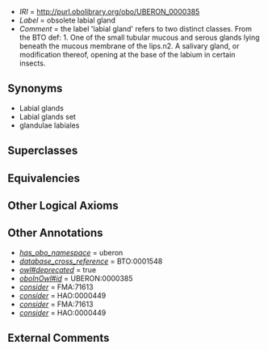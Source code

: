  * *IRI* = http://purl.obolibrary.org/obo/UBERON_0000385
 * *Label* = obsolete labial gland
 * *Comment* = the label 'labial gland' refers to two distinct classes. From the BTO def: 1. One of the small tubular mucous and serous glands lying beneath the mucous membrane of the lips.n2. A salivary gland, or modification thereof, opening at the base of the labium in certain insects.

## Synonyms

 * Labial glands
 * Labial glands set
 * glandulae labiales

## Superclasses


## Equivalencies


## Other Logical Axioms


## Other Annotations

 * *[has_obo_namespace](../../ce/oboInOwl#hasOBONamespace.md)* = uberon
 * *[database_cross_reference](../../ef/oboInOwl#hasDbXref.md)* = BTO:0001548
 * *[owl#deprecated](../../ed/owl#deprecated.md)* = true
 * *[oboInOwl#id](../../id/oboInOwl#id.md)* = UBERON:0000385
 * *[consider](../../er/oboInOwl#consider.md)* = FMA:71613
 * *[consider](../../er/oboInOwl#consider.md)* = HAO:0000449
 * *[consider](../../er/oboInOwl#consider.md)* = FMA:71613
 * *[consider](../../er/oboInOwl#consider.md)* = HAO:0000449

## External Comments

